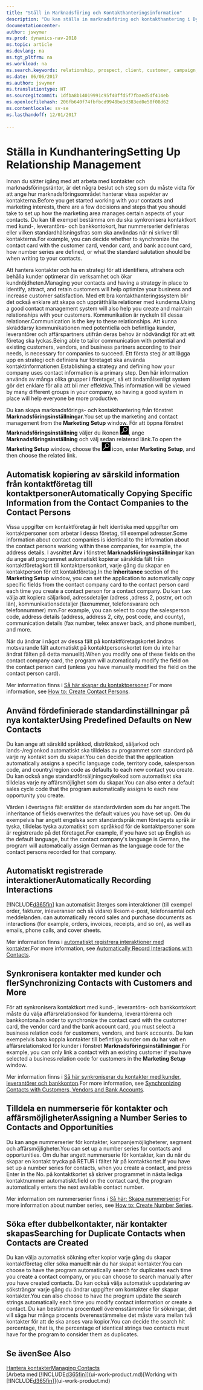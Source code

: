 ```yaml
---
title: "Ställ in Marknadsföring och Kontakthanteringsinformation"
description: "Du kan ställa in marknadsföring och kontakthantering i Dynamics NAV för att optimera relationer med potentiella kunder eller kunder och förbättra kampanjer och erbjudanden."
documentationcenter: 
author: jswymer
ms.prod: dynamics-nav-2018
ms.topic: article
ms.devlang: na
ms.tgt_pltfrm: na
ms.workload: na
ms.search.keywords: relationship, prospect, client, customer, campaign, promo
ms.date: 06/06/2017
ms.author: jswymer
ms.translationtype: HT
ms.sourcegitcommit: 1dfba8b14019991c95f40ffd5f7fbaed5df414eb
ms.openlocfilehash: 206fb640f74fbfbcd9948be3d383ed0e50f08d62
ms.contentlocale: sv-se
ms.lasthandoff: 12/01/2017

---
```

# <a name="setting-up-relationship-management"></a><span data-ttu-id="e618d-103">Ställa in Kundhantering</span><span class="sxs-lookup"><span data-stu-id="e618d-103">Setting Up Relationship Management</span></span>
<span data-ttu-id="e618d-104">Innan du sätter igång med att arbeta med kontakter och marknadsföringsräntor, är det några beslut och steg som du måste vidta för att ange hur marknadsföringsområdet hanterar vissa aspekter av kontakterna.</span><span class="sxs-lookup"><span data-stu-id="e618d-104">Before you get started working with your contacts and marketing interests, there are a few decisions and steps that you should take to set up how the marketing area manages certain aspects of your contacts.</span></span> <span data-ttu-id="e618d-105">Du kan till exempel bestämma om du ska synkronisera kontaktkort med kund-, leverantörs- och bankkontokort, hur nummerserier definieras eller vilken standardhälsningsfras som ska användas när ni skriver till kontakterna.</span><span class="sxs-lookup"><span data-stu-id="e618d-105">For example, you can decide whether to synchronize the contact card with the customer card, vendor card, and bank account card, how number series are defined, or what the standard salutation should be when writing to your contacts.</span></span>

<span data-ttu-id="e618d-106">Att hantera kontakter och ha en strategi för att identifiera, attrahera och behålla kunder optimerar din verksamhet och ökar kundnöjdheten.</span><span class="sxs-lookup"><span data-stu-id="e618d-106">Managing your contacts and having a strategy in place to identify, attract, and retain customers will help optimize your business and increase customer satisfaction.</span></span> <span data-ttu-id="e618d-107">Med ett bra kontakthanteringssystem blir det också enklare att skapa och upprätthålla relationer med kunderna.</span><span class="sxs-lookup"><span data-stu-id="e618d-107">Using a good contact management system will also help you create and maintain relationships with your customers.</span></span> <span data-ttu-id="e618d-108">Kommunikation är nyckeln till dessa relationer.</span><span class="sxs-lookup"><span data-stu-id="e618d-108">Communication is the key to these relationships.</span></span> <span data-ttu-id="e618d-109">Att kunna skräddarsy kommunikationen med potentiella och befintliga kunder, leverantörer och affärspartners utifrån deras behov är nödvändigt för att ett företag ska lyckas.</span><span class="sxs-lookup"><span data-stu-id="e618d-109">Being able to tailor communication with potential and existing customers, vendors, and business partners according to their needs, is necessary for companies to succeed.</span></span> <span data-ttu-id="e618d-110">Ett första steg är att lägga upp en strategi och definiera hur företaget ska använda kontaktinformationen.</span><span class="sxs-lookup"><span data-stu-id="e618d-110">Establishing a strategy and defining how your company uses contact information is a primary step.</span></span> <span data-ttu-id="e618d-111">Den här information används av många olika grupper i företaget, så ett ändamålsenligt system gör det enklare för alla att bli mer effektiva.</span><span class="sxs-lookup"><span data-stu-id="e618d-111">This information will be viewed by many different groups in your company, so having a good system in place will help everyone be more productive.</span></span>

<span data-ttu-id="e618d-112">Du kan skapa marknadsförings- och kontakthantering från fönstret **Marknadsföringsinställningar**.</span><span class="sxs-lookup"><span data-stu-id="e618d-112">You set up the marketing and contact management from the **Marketing Setup** window.</span></span> <span data-ttu-id="e618d-113">För att öppna fönstret **Marknadsföringsinställning** väljer du ikonen ![Sök efter sida eller rapport](media/ui-search/search_small.png "ikonen Sök efter sida eller rapport"), ange **Marknadsföringsinställning** och välj sedan relaterad länk.</span><span class="sxs-lookup"><span data-stu-id="e618d-113">To open the **Marketing Setup** window, choose the ![Search for Page or Report](media/ui-search/search_small.png "Search for Page or Report icon") icon, enter **Marketing Setup**, and then choose the related link.</span></span>

## <a name="automatically-copying-specific-information-from-the-contact-companies-to-the-contact-persons"></a><span data-ttu-id="e618d-114">Automatisk kopiering av särskild information från kontaktföretag till kontaktpersoner</span><span class="sxs-lookup"><span data-stu-id="e618d-114">Automatically Copying Specific Information from the Contact Companies to the Contact Persons</span></span>
<span data-ttu-id="e618d-115">Vissa uppgifter om kontaktföretag är helt identiska med uppgifter om kontaktpersoner som arbetar i dessa företag, till exempel adresser.</span><span class="sxs-lookup"><span data-stu-id="e618d-115">Some information about contact companies is identical to the information about the contact persons working within these companies, for example, the address details.</span></span> <span data-ttu-id="e618d-116">I avsnittet **Arv** i fönstret **Marknadsföringsinställningar** kan du ange att programmet automatiskt kopierar särskilda fält från kontaktföretagkort till kontaktpersonkort, varje gång du skapar en kontaktperson för ett kontaktföretag.</span><span class="sxs-lookup"><span data-stu-id="e618d-116">In the **Inheritance** section of the **Marketing Setup** window, you can set the application to automatically copy specific fields from the contact company card to the contact person card each time you create a contact person for a contact company.</span></span> <span data-ttu-id="e618d-117">Du kan t.ex välja att kopiera säljarkod, adressdetaljer (adress ,adress 2, postnr, ort och län), kommunikationsdetaljer (faxnummer, telefonsvarare och telefonnummer) mm.</span><span class="sxs-lookup"><span data-stu-id="e618d-117">For example, you can select to copy the salesperson code, address details (address, address 2, city, post code, and county), communication details (fax number, telex answer back, and phone number), and more.</span></span>

<span data-ttu-id="e618d-118">När du ändrar i något av dessa fält på kontaktföretagskortet ändras motsvarande fält automatiskt på kontaktpersonskortet (om du inte har ändrat fälten på detta manuellt).</span><span class="sxs-lookup"><span data-stu-id="e618d-118">When you modify one of these fields on the contact company card, the program will automatically modify the field on the contact person card (unless you have manually modified the field on the contact person card).</span></span>

<span data-ttu-id="e618d-119">Mer information finns i [Så här skapar du kontaktpersoner](marketing-how-create-contact-persons.md).</span><span class="sxs-lookup"><span data-stu-id="e618d-119">For more information, see [How to: Create Contact Persons](marketing-how-create-contact-persons.md).</span></span>

## <a name="using-predefined-defaults-on-new-contacts"></a><span data-ttu-id="e618d-120">Använd fördefinierade standardinställningar på nya kontakter</span><span class="sxs-lookup"><span data-stu-id="e618d-120">Using Predefined Defaults on New Contacts</span></span>
<span data-ttu-id="e618d-121">Du kan ange att särskild språkkod, distriktskod, säljarkod och lands-/regionkod automatiskt ska tilldelas av programmet som standard på varje ny kontakt som du skapar.</span><span class="sxs-lookup"><span data-stu-id="e618d-121">You can decide that the application automatically assigns a specific language code, territory code, salesperson code, and country/region code as defaults to each new contact you create.</span></span> <span data-ttu-id="e618d-122">Du kan också ange standardförsäljningscykelkod som automatiskt ska tilldelas varje ny affärsmöjlighet som du skapar.</span><span class="sxs-lookup"><span data-stu-id="e618d-122">You can also enter a default sales cycle code that the program automatically assigns to each new opportunity you create.</span></span>

<span data-ttu-id="e618d-123">Värden i övertagna fält ersätter de standardvärden som du har angett.</span><span class="sxs-lookup"><span data-stu-id="e618d-123">The inheritance of fields overwrites the default values you have set up.</span></span> <span data-ttu-id="e618d-124">Om du exempelvis har angett engelska som standardspråk men företagets språk är tyska, tilldelas tyska automatiskt som språkkod för de kontaktpersoner som är registrerade på det företaget.</span><span class="sxs-lookup"><span data-stu-id="e618d-124">For example, if you have set up English as the default language, but the contact company's language is German, the program will automatically assign German as the language code for the contact persons recorded for that company.</span></span>

<!--You can also setup a default salutation that the program automatically assigns to your contacts. You can use these salutations in your interaction template attachments (for example, Microsoft Word documents). When setting up a default salutation, you can enter a salutation text and a salutation format. For example, if the salutation text is Dear, and the salutation format is Salutation Text + Title + Name, the program will automatically enter Dear Mr. John Smith as a salutation for a contact called John Smith.-->

## <a name="automatically-recording-interactions"></a><span data-ttu-id="e618d-125">Automatiskt registrerade interaktioner</span><span class="sxs-lookup"><span data-stu-id="e618d-125">Automatically Recording Interactions</span></span>
[!INCLUDE[d365fin](includes/d365fin_md.md)]<span data-ttu-id="e618d-126"> kan automatiskt återges som interaktioner (till exempel order, fakturor, inleveranser och så vidare) liksom e-post, telefonsamtal och meddelanden.</span><span class="sxs-lookup"><span data-stu-id="e618d-126"> can automatically record sales and purchase documents as interactions (for example, orders, invoices, receipts, and so on), as well as emails, phone calls, and cover sheets.</span></span>

<span data-ttu-id="e618d-127">Mer information finns i [automatiskt registrera interaktioner med kontakter](marketing-auto-record-interactions.md).</span><span class="sxs-lookup"><span data-stu-id="e618d-127">For more information, see [Automatically Record Interactions with Contacts](marketing-auto-record-interactions.md).</span></span>

## <a name="synchronizing-contacts-with-customers-and-more"></a><span data-ttu-id="e618d-128">Synkronisera kontakter med kunder och fler</span><span class="sxs-lookup"><span data-stu-id="e618d-128">Synchronizing Contacts with Customers and More</span></span>
<span data-ttu-id="e618d-129">För att synkronisera kontaktkort med kund-, leverantörs- och bankkontokort måste du välja affärsrelationskod för kunderna, leverantörerna och bankkontona.</span><span class="sxs-lookup"><span data-stu-id="e618d-129">In order to synchronize the contact card with the customer card, the vendor card and the bank account card, you must select a business relation code for customers, vendors, and bank accounts.</span></span> <span data-ttu-id="e618d-130">Du kan exempelvis bara koppla kontakter till befintliga kunder om du har valt en affärsrelationskod för kunder i fönstret **Marknadsföringsinställningar**.</span><span class="sxs-lookup"><span data-stu-id="e618d-130">For example, you can only link a contact with an existing customer if you have selected a business relation code for customers in the **Marketing Setup** window.</span></span>

<span data-ttu-id="e618d-131">Mer information finns i [Så här synkroniserar du kontakter med kunder, leverantörer och bankkonton](marketing-synchronize-contacts-customers-vendors-bank-accounts.md).</span><span class="sxs-lookup"><span data-stu-id="e618d-131">For more information, see [Synchronizing Contacts with Customers, Vendors and Bank Accounts](marketing-synchronize-contacts-customers-vendors-bank-accounts.md).</span></span>

## <a name="assigning-a-number-series-to-contacts-and-opportunities"></a><span data-ttu-id="e618d-132">Tilldela en nummerserie för kontakter och affärsmöjligheter</span><span class="sxs-lookup"><span data-stu-id="e618d-132">Assigning a Number Series to Contacts and Opportunities</span></span>
<span data-ttu-id="e618d-133">Du kan ange nummerserier för kontakter, kampanjemöjligheterer, segment och affärsmöjligheter.</span><span class="sxs-lookup"><span data-stu-id="e618d-133">You can set up a number series for contacts and opportunities.</span></span> <span data-ttu-id="e618d-134">Om du har angett nummerserie för kontakter, kan du när du skapar en kontakt trycka på  RETUR i fältet Nr på kontaktkortet.</span><span class="sxs-lookup"><span data-stu-id="e618d-134">If you have set up a number series for contacts, when you create a contact, and press Enter in the No.</span></span> <span data-ttu-id="e618d-135">på kontaktkortet så skriver programmet in nästa lediga kontaktnummer automatiskt.</span><span class="sxs-lookup"><span data-stu-id="e618d-135">field on the contact card, the program automatically enters the next available contact number.</span></span>

<span data-ttu-id="e618d-136">Mer information om nummerserier finns i [Så här: Skapa nummerserier](ui-create-number-series.md).</span><span class="sxs-lookup"><span data-stu-id="e618d-136">For more information about number series, see [How to: Create Number Series](ui-create-number-series.md).</span></span>

## <a name="searching-for-duplicate-contacts-when-contacts-are-created"></a><span data-ttu-id="e618d-137">Söka efter dubbelkontakter, när kontakter skapas</span><span class="sxs-lookup"><span data-stu-id="e618d-137">Searching for Duplicate Contacts when Contacts are Created</span></span>
<span data-ttu-id="e618d-138">Du kan välja automatisk sökning efter kopior varje gång du skapar kontaktföretag eller söka manuellt när du har skapat kontakter.</span><span class="sxs-lookup"><span data-stu-id="e618d-138">You can choose to have the program automatically search for duplicates each time you create a contact company, or you can choose to search manually after you have created contacts.</span></span> <span data-ttu-id="e618d-139">Du kan också välja automatisk uppdatering av söksträngar varje gång du ändrar uppgifter om kontakter eller skapar kontakter.</span><span class="sxs-lookup"><span data-stu-id="e618d-139">You can also choose to have the program update the search strings automatically each time you modify contact information or create a contact.</span></span> <span data-ttu-id="e618d-140">Du kan bestämma procentuell överensstämmelse för sökningar, det vill säga hur många procents överensstämmelse det måste vara mellan två kontakter för att de ska anses vara kopior.</span><span class="sxs-lookup"><span data-stu-id="e618d-140">You can decide the search hit percentage, that is, the percentage of identical strings two contacts must have for the program to consider them as duplicates.</span></span>

## <a name="see-also"></a><span data-ttu-id="e618d-141">Se även</span><span class="sxs-lookup"><span data-stu-id="e618d-141">See Also</span></span>
[<span data-ttu-id="e618d-142">Hantera kontakter</span><span class="sxs-lookup"><span data-stu-id="e618d-142">Managing Contacts</span></span>](marketing-contacts.md)  
<span data-ttu-id="e618d-143">[Arbeta med [!INCLUDE[d365fin](includes/d365fin_md.md)]](ui-work-product.md)</span><span class="sxs-lookup"><span data-stu-id="e618d-143">[Working with [!INCLUDE[d365fin](includes/d365fin_md.md)]](ui-work-product.md)</span></span>  

